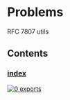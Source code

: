 # Problems

<!-- SUMMARY:START -->

RFC 7807 utils

<!-- SUMMARY:END -->

## Contents

<!-- TOC:START -->
### [index](https://github.com/JanMalch/ts-experiments/blob/master/src/problems/index.ts)

[![0 exports](https://img.shields.io/badge/exports-0-blue)](https://github.com/JanMalch/ts-experiments/blob/master/src/problems/index.ts)
<!-- TOC:END -->

